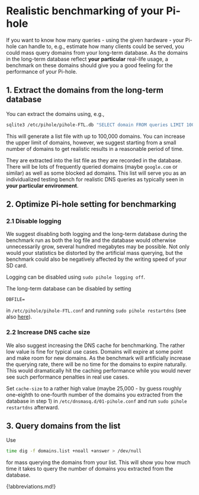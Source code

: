 # Realistic benchmarking of your Pi-hole

If you want to know how many queries - using the given hardware - your Pi-hole can handle to, e.g., estimate how many clients could be served, you could mass query domains from your long-term database.
As the domains in the long-term database reflect **your particular** real-life usage, a benchmark on these domains should give you a good feeling for the performance of your Pi-hole.

## 1. Extract the domains from the long-term database

You can extract the domains using, e.g.,

```bash
sqlite3 /etc/pihole/pihole-FTL.db "SELECT domain FROM queries LIMIT 100000;" > domains.list
```

This will generate a list file with up to 100,000 domains. You can increase the upper limit of domains, however, we suggest starting from a small number of domains to get realistic results in a reasonable period of time.

They are extracted into the list file as they are recorded in the database. There will be lots of frequently queried domains (maybe `google.com` or similar) as well as some blocked ad domains. This list will serve you as an individualized testing bench for realistic DNS queries as typically seen in **your particular environment**.

## 2. Optimize Pi-hole setting for benchmarking

### 2.1 Disable logging

We suggest disabling both logging and the long-term database during the benchmark run as both the log file and the database would otherwise unnecessarily grow, several hundred megabytes may be possible. Not only would your statistics be distorted by the artificial mass querying, but the benchmark could also be negatively affected by the writing speed of your SD card.

Logging can be disabled using `sudo pihole logging off`.

The long-term database can be disabled by setting

```
DBFILE=
```

in `/etc/pihole/pihole-FTL.conf` and running `sudo pihole restartdns` (see also [here](../ftldns/configfile.md#dbfile)).

### 2.2 Increase DNS cache size

We also suggest increasing the DNS cache for benchmarking. The rather low value is fine for typical use cases. Domains will expire at some point and make room for new domains. As the benchmark will artificially increase the querying rate, there will be no time for the domains to expire naturally. This would dramatically hit the caching performance while you would never see such performance penalties in real use cases.

Set `cache-size` to a rather high value (maybe 25,000 - by guess roughly one-eighth to one-fourth number of the domains you extracted from the database in step 1) in `/etc/dnsmasq.d/01-pihole.conf` and run `sudo pihole restartdns` afterward.

## 3. Query domains from the list

Use

```bash
time dig -f domains.list +noall +answer > /dev/null
```

for mass querying the domains from your list. This will show you how much time it takes to query the number of domains you extracted from the database.

{!abbreviations.md!}
